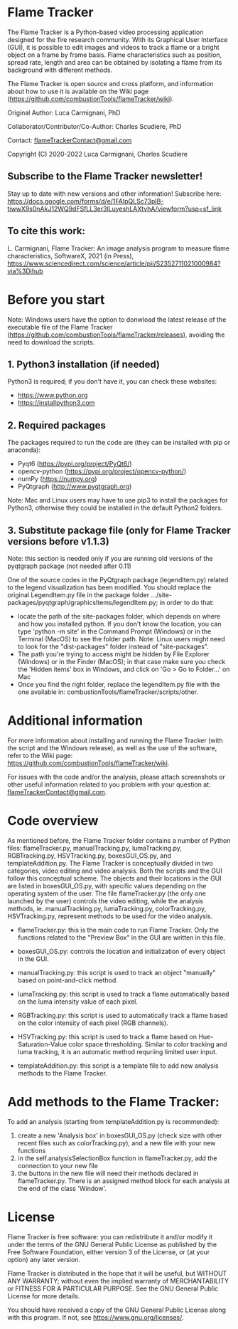 # Flame Tracker
The Flame Tracker is a Python-based video processing application designed for the fire research community. With its Graphical User Interface (GUI), it is possible to edit images and videos to track a flame or a bright object on a frame by frame basis. Flame characteristics such as position, spread rate, length and area can be obtained by isolating a flame from its background with different methods.

The Flame Tracker is open source and cross platform, and information about how to use it is available on the Wiki page (https://github.com/combustionTools/flameTracker/wiki).

Original Author: Luca Carmignani, PhD

Collaborator/Contributor/Co-Author: Charles Scudiere, PhD

Contact: flameTrackerContact@gmail.com

Copyright (C) 2020-2022  Luca Carmignani, Charles Scudiere

## Subscribe to the Flame Tracker newsletter!
Stay up to date with new versions and other information! Subscribe here: https://docs.google.com/forms/d/e/1FAIpQLSc73pIB-tiwwX9s0nAkJ12WQ9dFSfLL3er3lLuyeshLAXtvhA/viewform?usp=sf_link

## To cite this work:
L. Carmignani, Flame Tracker: An image analysis program to measure flame characteristics, SoftwareX, 2021 (in Press), https://www.sciencedirect.com/science/article/pii/S2352711021000984?via%3Dihub

# Before you start
Note: Windows users have the option to donwload the latest release of the executable file of the Flame Tracker (https://github.com/combustionTools/flameTracker/releases), avoiding the need to download the scripts.

## 1. Python3 installation (if needed)

Python3 is required; if you don't have it, you can check these websites:
- https://www.python.org
- https://installpython3.com

## 2. Required packages

The packages required to run the code are (they can be installed with pip or anaconda):
- Pyqt6 (https://pypi.org/project/PyQt6/)
- opencv-python (https://pypi.org/project/opencv-python/)
- numPy (https://numpy.org)
- PyQtgraph (http://www.pyqtgraph.org)

Note: Mac and Linux users may have to use pip3 to install the packages for Python3, otherwise they could be installed in the default Python2 folders.

## 3. Substitute package file (only for Flame Tracker versions before v1.1.3)

Note: this section is needed only if you are running old versions of the pyqtgraph package (not needed after 0.11)

One of the source codes in the PyQtgraph package (legendItem.py) related to the legend visualization has been modified. You should replace the original LegendItem.py file in the package folder .../site-packages/pyqtgraph/graphicsItems/legendItem.py; in order to do that:
- locate the path of the site-packages folder, which depends on where and how you installed python. If you don't know the location, you can type 'python -m site' in the Command Prompt (Windows) or in the Terminal (MacOS) to see the folder path. Note: Linux users might need to look for the "dist-packages" folder instead of "site-packages".
- The path you're trying to access might be hidden by File Explorer (Windows) or in the Finder (MacOS); in that case make sure you check the 'Hidden items' box in Windows, and click on 'Go > Go to Folder...' on Mac
- Once you find the right folder, replace the legendItem.py file with the one available in: combustionTools/flameTracker/scripts/other.

# Additional information
For more information about installing and running the Flame Tracker (with the script and the Windows release), as well as the use of the software, refer to the Wiki page: https://github.com/combustionTools/flameTracker/wiki.

For issues with the code and/or the analysis, please attach screenshots or other useful information related to you problem with your question at: flameTrackerContact@gmail.com.

# Code overview
As mentioned before, the Flame Tracker folder contains a number of Python files: flameTracker.py, manualTracking.py, lumaTracking.py, RGBTracking.py, HSVTracking.py, boxesGUI_OS.py, and templateAddition.py. The Flame Tracker is conceptually divided in two categories, video editing and video analysis. Both the scripts and the GUI follow this conceptual scheme.
The objects and their locations in the GUI are listed in boxesGUI_OS.py, with specific values depending on the operating system of the user. The file flameTracker.py (the only one launched by the user) controls the video editing, while the analysis methods, ie. manualTracking.py, lumaTracking.py, colorTracking.py, HSVTracking.py, represent methods to be used for the video analysis.

- flameTracker.py: this is the main code to run Flame Tracker. Only the functions related to the "Preview Box" in the GUI are written in
this file.

- boxesGUI_OS.py: controls the location and initialization of every object in the GUI.

- manualTracking.py: this script is used to track an object "manually" based on point-and-click method.

- lumaTracking.py: this script is used to track a flame automatically based on the luma intensity value of each pixel.

- RGBTracking.py: this script is used to automatically track a flame based on the color intensity of each pixel (RGB channels).

- HSVTracking.py: this script is used to track a flame based on Hue-Saturation-Value color space thresholding. Similar to color tracking and luma tracking, it is an automatic method requriing limited user input.

- templateAddition.py: this script is a template file to add new analysis methods to the Flame Tracker.

# Add methods to the Flame Tracker:
To add an analysis (starting from templateAddition.py is recommended):
1) create a new 'Analysis box' in boxesGUI_OS.py (check size with other recent files such as colorTracking.py), and a new file with your new functions 
2) in the self.analysisSelectionBox function in flameTracker.py, add the connection to your new file
3) the buttons in the new file will need their methods declared in flameTracker.py. There is an assigned method block for each analysis at the end of the class 'Window'.

# License
Flame Tracker is free software: you can redistribute it and/or modify it under the terms of the GNU General Public License as published by the Free Software Foundation, either version 3 of the License, or (at your option) any later version.

Flame Tracker is distributed in the hope that it will be useful, but WITHOUT ANY WARRANTY; without even the implied warranty of MERCHANTABILITY or FITNESS FOR A PARTICULAR PURPOSE. See the GNU General Public License for more details.

You should have received a copy of the GNU General Public License along with this program. If not, see <https://www.gnu.org/licenses/>.
